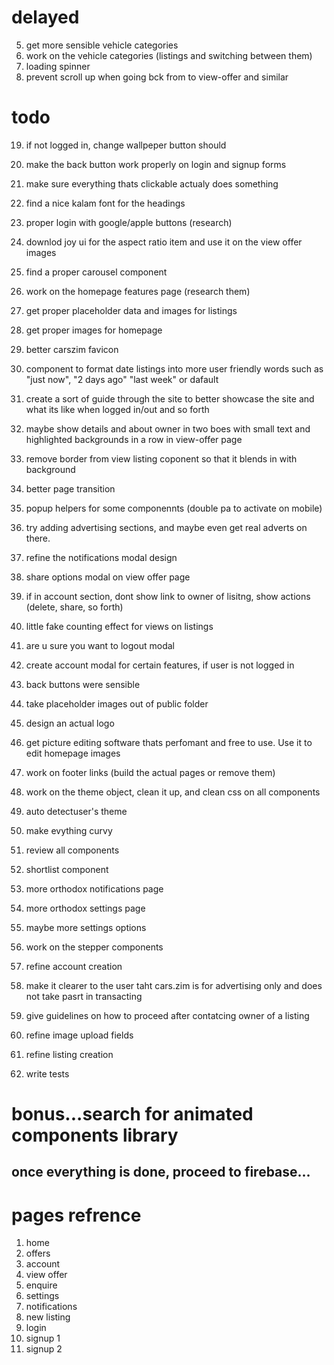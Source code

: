 # delayed

5. get more sensible vehicle categories
6. work on the vehicle categories (listings and switching between them)
7. loading spinner
8. prevent scroll up when going bck from to view-offer and similar

# todo

19. if not logged in, change wallpeper button should
20. make the back button work properly on login and signup forms
21. make sure everything thats clickable actualy does something
22. find a nice kalam font for the headings
23. proper login with google/apple buttons (research)
24. downlod joy ui for the aspect ratio item and use it on the view offer images
25. find a proper carousel component
26. work on the homepage features page (research them)
27. get proper placeholder data and images for listings
28. get proper images for homepage
29. better carszim favicon
30. component to format date listings into more user friendly words such as "just now", "2 days ago" "last week" or dafault
31. create a sort of guide through the site to better showcase the site and what its like when logged in/out and so forth

32. maybe show details and about owner in two boes with small text and highlighted backgrounds in a row in view-offer page
33. remove border from view listing coponent so that it blends in with background
34. better page transition
35. popup helpers for some componennts (double pa to activate on mobile)
36. try adding advertising sections, and maybe even get real adverts on there.
37. refine the notifications modal design
38. share options modal on view offer page
39. if in account section, dont show link to owner of lisitng, show actions (delete, share, so forth)
40. little fake counting effect for views on listings
41. are u sure you want to logout modal
42. create account modal for certain features, if user is not logged in
43. back buttons were sensible

44. take placeholder images out of public folder
45. design an actual logo
46. get picture editing software thats perfomant and free to use. Use it to edit homepage images
47. work on footer links (build the actual pages or remove them)
48. work on the theme object, clean it up, and clean css on all components
49. auto detectuser's theme
50. make evything curvy
51. review all components
52. shortlist component
53. more orthodox notifications page
54. more orthodox settings page
55. maybe more settings options

56. work on the stepper components
57. refine account creation
58. make it clearer to the user taht cars.zim is for advertising only and does not take pasrt in transacting
59. give guidelines on how to proceed after contatcing owner of a listing
60. refine image upload fields
61. refine listing creation
62. write tests

# bonus...search for animated components library

## once everything is done, proceed to firebase...

# pages refrence

1. home
2. offers
3. account
4. view offer
5. enquire
6. settings
7. notifications
8. new listing
9. login
10. signup 1
11. signup 2
